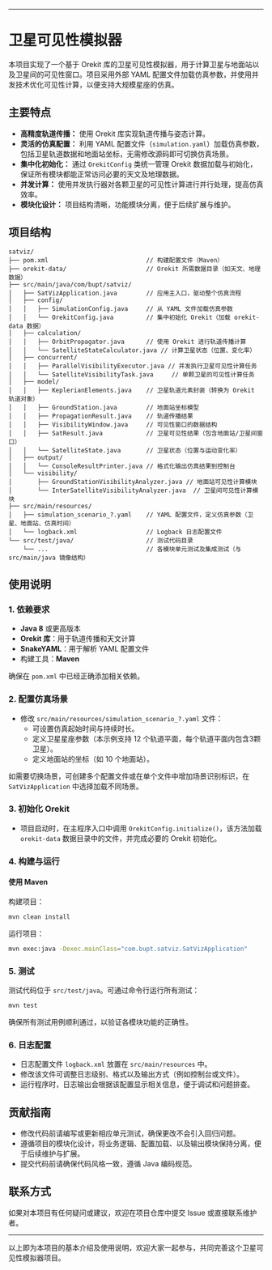 
---

# 卫星可见性模拟器

本项目实现了一个基于 Orekit 库的卫星可见性模拟器，用于计算卫星与地面站以及卫星间的可见性窗口。项目采用外部 YAML 配置文件加载仿真参数，并使用并发技术优化可见性计算，以便支持大规模星座的仿真。

## 主要特点

- **高精度轨道传播：** 使用 Orekit 库实现轨道传播与姿态计算。
- **灵活的仿真配置：** 利用 YAML 配置文件（`simulation.yaml`）加载仿真参数，包括卫星轨道数据和地面站坐标，无需修改源码即可切换仿真场景。
- **集中化初始化：** 通过 `OrekitConfig` 类统一管理 Orekit 数据加载与初始化，保证所有模块都能正常访问必要的天文及地理数据。
- **并发计算：** 使用并发执行器对各颗卫星的可见性计算进行并行处理，提高仿真效率。
- **模块化设计：** 项目结构清晰，功能模块分离，便于后续扩展与维护。

## 项目结构

```
satviz/
├── pom.xml                           // 构建配置文件（Maven）
├── orekit-data/                      // Orekit 所需数据目录（如天文、地理数据）
├── src/main/java/com/bupt/satviz/
│   ├── SatVizApplication.java        // 应用主入口，驱动整个仿真流程
│   ├── config/
│   │   ├── SimulationConfig.java     // 从 YAML 文件加载仿真参数
│   │   └── OrekitConfig.java         // 集中初始化 Orekit（加载 orekit-data 数据）
│   ├── calculation/
│   │   ├── OrbitPropagator.java      // 使用 Orekit 进行轨道传播计算
│   │   └── SatelliteStateCalculator.java // 计算卫星状态（位置、变化率）
│   ├── concurrent/
│   │   ├── ParallelVisibilityExecutor.java // 并发执行卫星可见性计算任务
│   │   └── SatelliteVisibilityTask.java     // 单颗卫星的可见性计算任务
│   ├── model/
│   │   ├── KeplerianElements.java    // 卫星轨道元素封装（转换为 Orekit 轨道对象）
│   │   ├── GroundStation.java        // 地面站坐标模型
│   │   ├── PropagationResult.java    // 轨道传播结果
│   │   ├── VisibilityWindow.java     // 可见性窗口的数据结构
│   │   ├── SatResult.java            // 卫星可见性结果（包含地面站/卫星间窗口）
│   │   └── SatelliteState.java       // 卫星状态（位置与运动变化率）
│   ├── output/
│   │   └── ConsoleResultPrinter.java // 格式化输出仿真结果到控制台
│   └── visibility/
│       ├── GroundStationVisibilityAnalyzer.java // 地面站可见性计算模块
│       └── InterSatelliteVisibilityAnalyzer.java  // 卫星间可见性计算模块
├── src/main/resources/
│   ├── simulation_scenario_?.yaml    // YAML 配置文件，定义仿真参数（卫星、地面站、仿真时间）
│   └── logback.xml                   // Logback 日志配置文件
└── src/test/java/                    // 测试代码目录
    └── ...                           // 各模块单元测试及集成测试（与 src/main/java 镜像结构）
```

## 使用说明

### 1. 依赖要求

- **Java 8** 或更高版本
- **Orekit 库**：用于轨道传播和天文计算
- **SnakeYAML**：用于解析 YAML 配置文件
- 构建工具：**Maven** 

确保在 `pom.xml`  中已经正确添加相关依赖。

### 2. 配置仿真场景

- 修改 `src/main/resources/simulation_scenario_?.yaml` 文件：
    - 可设置仿真起始时间与持续时长。
    - 定义卫星星座参数（本示例支持 12 个轨道平面，每个轨道平面内包含3颗卫星）。
    - 定义地面站的坐标（如 10 个地面站）。

如需要切换场景，可创建多个配置文件或在单个文件中增加场景识别标识，在 `SatVizApplication` 中选择加载不同场景。

### 3. 初始化 Orekit

- 项目启动时，在主程序入口中调用 `OrekitConfig.initialize()`，该方法加载 `orekit-data` 数据目录中的文件，并完成必要的 Orekit 初始化。

### 4. 构建与运行

#### 使用 Maven

构建项目：

```bash
mvn clean install
```

运行项目：

```bash
mvn exec:java -Dexec.mainClass="com.bupt.satviz.SatVizApplication"
```

### 5. 测试

测试代码位于 `src/test/java`。可通过命令行运行所有测试：

```bash
mvn test
```

确保所有测试用例顺利通过，以验证各模块功能的正确性。

### 6. 日志配置

- 日志配置文件 `logback.xml` 放置在 `src/main/resources` 中。
- 修改该文件可调整日志级别、格式以及输出方式（例如控制台或文件）。
- 运行程序时，日志输出会根据该配置显示相关信息，便于调试和问题排查。

## 贡献指南

- 修改代码前请编写或更新相应单元测试，确保更改不会引入回归问题。
- 遵循项目的模块化设计，将业务逻辑、配置加载、以及输出模块保持分离，便于后续维护与扩展。
- 提交代码前请确保代码风格一致，遵循 Java 编码规范。

## 联系方式

如果对本项目有任何疑问或建议，欢迎在项目仓库中提交 Issue 或直接联系维护者。

---

以上即为本项目的基本介绍及使用说明，欢迎大家一起参与，共同完善这个卫星可见性模拟器项目。